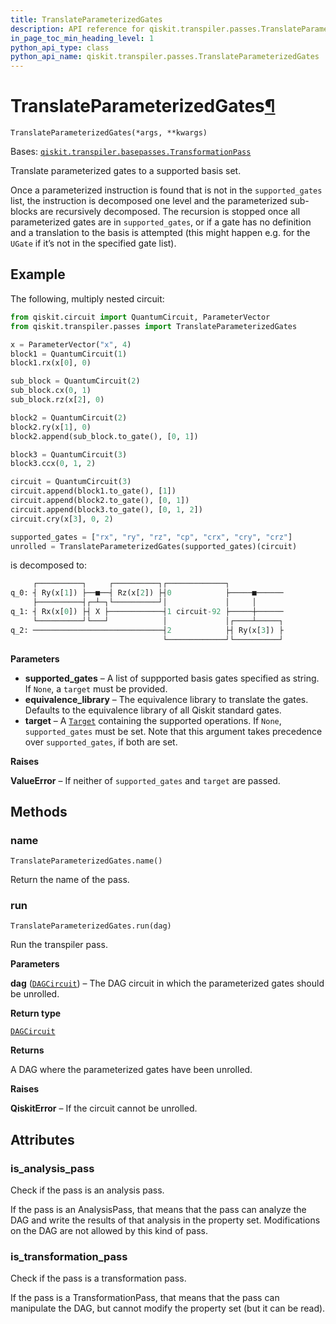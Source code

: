 ```yaml
---
title: TranslateParameterizedGates
description: API reference for qiskit.transpiler.passes.TranslateParameterizedGates
in_page_toc_min_heading_level: 1
python_api_type: class
python_api_name: qiskit.transpiler.passes.TranslateParameterizedGates
---
```


# TranslateParameterizedGates[¶](#translateparameterizedgates "Permalink to this headline")

<span id="qiskit.transpiler.passes.TranslateParameterizedGates" />

`TranslateParameterizedGates(*args, **kwargs)`

Bases: [`qiskit.transpiler.basepasses.TransformationPass`](qiskit.transpiler.TransformationPass "qiskit.transpiler.basepasses.TransformationPass")

Translate parameterized gates to a supported basis set.

Once a parameterized instruction is found that is not in the `supported_gates` list, the instruction is decomposed one level and the parameterized sub-blocks are recursively decomposed. The recursion is stopped once all parameterized gates are in `supported_gates`, or if a gate has no definition and a translation to the basis is attempted (this might happen e.g. for the `UGate` if it’s not in the specified gate list).

## Example

The following, multiply nested circuit:

```python
from qiskit.circuit import QuantumCircuit, ParameterVector
from qiskit.transpiler.passes import TranslateParameterizedGates

x = ParameterVector("x", 4)
block1 = QuantumCircuit(1)
block1.rx(x[0], 0)

sub_block = QuantumCircuit(2)
sub_block.cx(0, 1)
sub_block.rz(x[2], 0)

block2 = QuantumCircuit(2)
block2.ry(x[1], 0)
block2.append(sub_block.to_gate(), [0, 1])

block3 = QuantumCircuit(3)
block3.ccx(0, 1, 2)

circuit = QuantumCircuit(3)
circuit.append(block1.to_gate(), [1])
circuit.append(block2.to_gate(), [0, 1])
circuit.append(block3.to_gate(), [0, 1, 2])
circuit.cry(x[3], 0, 2)

supported_gates = ["rx", "ry", "rz", "cp", "crx", "cry", "crz"]
unrolled = TranslateParameterizedGates(supported_gates)(circuit)
```

is decomposed to:

```python
     ┌──────────┐     ┌──────────┐┌─────────────┐
q_0: ┤ Ry(x[1]) ├──■──┤ Rz(x[2]) ├┤0            ├─────■──────
     ├──────────┤┌─┴─┐└──────────┘│             │     │
q_1: ┤ Rx(x[0]) ├┤ X ├────────────┤1 circuit-92 ├─────┼──────
     └──────────┘└───┘            │             │┌────┴─────┐
q_2: ─────────────────────────────┤2            ├┤ Ry(x[3]) ├
                                  └─────────────┘└──────────┘
```

**Parameters**

*   **supported\_gates** – A list of suppported basis gates specified as string. If `None`, a `target` must be provided.
*   **equivalence\_library** – The equivalence library to translate the gates. Defaults to the equivalence library of all Qiskit standard gates.
*   **target** – A [`Target`](qiskit.transpiler.Target "qiskit.transpiler.Target") containing the supported operations. If `None`, `supported_gates` must be set. Note that this argument takes precedence over `supported_gates`, if both are set.

**Raises**

**ValueError** – If neither of `supported_gates` and `target` are passed.

## Methods

### name

<span id="qiskit.transpiler.passes.TranslateParameterizedGates.name" />

`TranslateParameterizedGates.name()`

Return the name of the pass.

### run

<span id="qiskit.transpiler.passes.TranslateParameterizedGates.run" />

`TranslateParameterizedGates.run(dag)`

Run the transpiler pass.

**Parameters**

**dag** ([`DAGCircuit`](qiskit.dagcircuit.DAGCircuit "qiskit.dagcircuit.dagcircuit.DAGCircuit")) – The DAG circuit in which the parameterized gates should be unrolled.

**Return type**

[`DAGCircuit`](qiskit.dagcircuit.DAGCircuit "qiskit.dagcircuit.dagcircuit.DAGCircuit")

**Returns**

A DAG where the parameterized gates have been unrolled.

**Raises**

**QiskitError** – If the circuit cannot be unrolled.

## Attributes

<span id="qiskit.transpiler.passes.TranslateParameterizedGates.is_analysis_pass" />

### is\_analysis\_pass

Check if the pass is an analysis pass.

If the pass is an AnalysisPass, that means that the pass can analyze the DAG and write the results of that analysis in the property set. Modifications on the DAG are not allowed by this kind of pass.

<span id="qiskit.transpiler.passes.TranslateParameterizedGates.is_transformation_pass" />

### is\_transformation\_pass

Check if the pass is a transformation pass.

If the pass is a TransformationPass, that means that the pass can manipulate the DAG, but cannot modify the property set (but it can be read).

